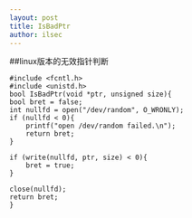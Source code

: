 ```yaml
---
layout: post
title: IsBadPtr
author: ilsec
---
```


##linux版本的无效指针判断

	#include <fcntl.h>
	#include <unistd.h>
	bool IsBadPtr(void *ptr, unsigned size){
  	bool bret = false;
  	int nullfd = open("/dev/random", O_WRONLY);
  	if (nullfd < 0){
    	printf("open /dev/random failed.\n");
    	return bret;
  	}

  	if (write(nullfd, ptr, size) < 0){
    	bret = true;
  	}

  	close(nullfd);
  	return bret;
	}
